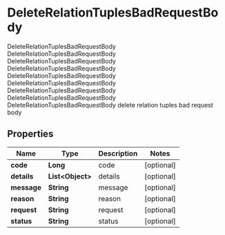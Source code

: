 

# DeleteRelationTuplesBadRequestBody

DeleteRelationTuplesBadRequestBody DeleteRelationTuplesBadRequestBody DeleteRelationTuplesBadRequestBody DeleteRelationTuplesBadRequestBody DeleteRelationTuplesBadRequestBody DeleteRelationTuplesBadRequestBody DeleteRelationTuplesBadRequestBody DeleteRelationTuplesBadRequestBody DeleteRelationTuplesBadRequestBody delete relation tuples bad request body

## Properties

Name | Type | Description | Notes
------------ | ------------- | ------------- | -------------
**code** | **Long** | code |  [optional]
**details** | **List&lt;Object&gt;** | details |  [optional]
**message** | **String** | message |  [optional]
**reason** | **String** | reason |  [optional]
**request** | **String** | request |  [optional]
**status** | **String** | status |  [optional]



